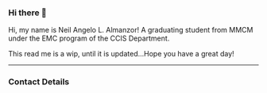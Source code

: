 ### Hi there 👋

Hi, my name is Neil Angelo L. Almanzor! A graduating student from MMCM under the EMC program of the CCIS Department.

This read me is a wip, until it is updated...Hope you have a great day!
_____
### Contact Details
<!--
**naAlmanzor/naAlmanzor** is a ✨ _special_ ✨ repository because its `README.md` (this file) appears on your GitHub profile.

Here are some ideas to get you started:

- 🔭 I’m currently working on ...
- 🌱 I’m currently learning ...
- 👯 I’m looking to collaborate on ...
- 🤔 I’m looking for help with ...
- 💬 Ask me about ...
- 📫 How to reach me: ...
- 😄 Pronouns: ...
- ⚡ Fun fact: ...
-->

